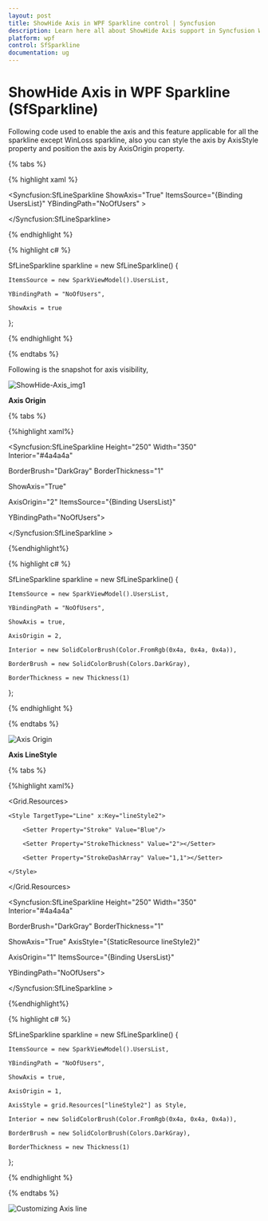 ```yaml
---
layout: post
title: ShowHide Axis in WPF Sparkline control | Syncfusion
description: Learn here all about ShowHide Axis support in Syncfusion WPF Sparkline (SfSparkline) control and more.
platform: wpf
control: SfSparkline
documentation: ug
---
```


# ShowHide Axis in WPF Sparkline (SfSparkline)

Following code used to enable the axis and this feature applicable for all the sparkline except WinLoss sparkline, also you can style the axis by AxisStyle property and position the axis by AxisOrigin property.

{% tabs %}

{% highlight xaml %}

<Syncfusion:SfLineSparkline ShowAxis="True" ItemsSource="{Binding UsersList}" YBindingPath="NoOfUsers" >

</Syncfusion:SfLineSparkline>

{% endhighlight %}

{% highlight c# %}

SfLineSparkline sparkline = new SfLineSparkline()
{

    ItemsSource = new SparkViewModel().UsersList,

    YBindingPath = "NoOfUsers",

    ShowAxis = true

};

{% endhighlight %}

{% endtabs %}

Following is the snapshot for axis visibility,

![ShowHide-Axis_img1](ShowHide-Axis_images/ShowHide-Axis_img1.png)

**Axis Origin**

{% tabs %}

{%highlight xaml%}

<Syncfusion:SfLineSparkline Height="250" Width="350" Interior="#4a4a4a"  

BorderBrush="DarkGray" BorderThickness="1"

ShowAxis="True" 

AxisOrigin="2" ItemsSource="{Binding UsersList}" 

YBindingPath="NoOfUsers">

</Syncfusion:SfLineSparkline >

{%endhighlight%}

{% highlight c# %}

SfLineSparkline sparkline = new SfLineSparkline()
{

    ItemsSource = new SparkViewModel().UsersList,

    YBindingPath = "NoOfUsers",

    ShowAxis = true,

    AxisOrigin = 2,

    Interior = new SolidColorBrush(Color.FromRgb(0x4a, 0x4a, 0x4a)),

    BorderBrush = new SolidColorBrush(Colors.DarkGray),

    BorderThickness = new Thickness(1)

};

{% endhighlight %}

{% endtabs %}

![Axis Origin](ShowHide-Axis_images/ShowHideAxis_img2.jpeg)


**Axis LineStyle**

{% tabs %}

{%highlight xaml%}

<Grid.Resources>

    <Style TargetType="Line" x:Key="lineStyle2">

        <Setter Property="Stroke" Value="Blue"/>

        <Setter Property="StrokeThickness" Value="2"></Setter>

        <Setter Property="StrokeDashArray" Value="1,1"></Setter>

    </Style>

</Grid.Resources>

<Syncfusion:SfLineSparkline Height="250" Width="350" Interior="#4a4a4a"   

BorderBrush="DarkGray"  BorderThickness="1"

ShowAxis="True" AxisStyle="{StaticResource lineStyle2}"   

AxisOrigin="1" ItemsSource="{Binding UsersList}"   

YBindingPath="NoOfUsers">

</Syncfusion:SfLineSparkline >

{%endhighlight%}

{% highlight c# %}

SfLineSparkline sparkline = new SfLineSparkline()
{

    ItemsSource = new SparkViewModel().UsersList,

    YBindingPath = "NoOfUsers",

    ShowAxis = true,

    AxisOrigin = 1,

    AxisStyle = grid.Resources["lineStyle2"] as Style,

    Interior = new SolidColorBrush(Color.FromRgb(0x4a, 0x4a, 0x4a)),

    BorderBrush = new SolidColorBrush(Colors.DarkGray),

    BorderThickness = new Thickness(1)

};

{% endhighlight %}

{% endtabs %}

![Customizing Axis line](ShowHide-Axis_images/ShowHideAxis_img3.jpeg)
